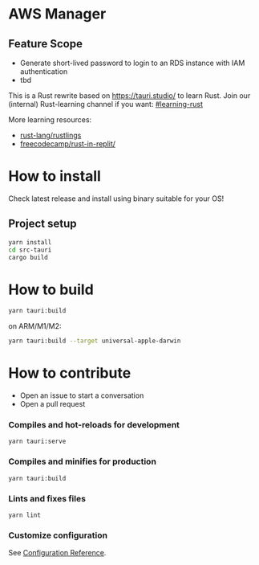 # AWS Manager
## Feature Scope
* Generate short-lived password to login to an RDS instance with IAM authentication
* tbd

This is a Rust rewrite based on https://tauri.studio/ to learn Rust.
Join our (internal) Rust-learning channel if you want: [#learning-rust](http://go/rust)

More learning resources:
* [rust-lang/rustlings](https://github.com/rust-lang/rustlings)
* [freecodecamp/rust-in-replit/](https://www.freecodecamp.org/news/rust-in-replit/)
# How to install

Check latest release and install using binary suitable for your OS!
## Project setup

```sh
yarn install
cd src-tauri
cargo build
```

# How to build

```sh
yarn tauri:build
```

on ARM/M1/M2:

```sh
yarn tauri:build --target universal-apple-darwin
```

# How to contribute
* Open an issue to start a conversation
* Open a pull request

### Compiles and hot-reloads for development
```
yarn tauri:serve
```

### Compiles and minifies for production
```
yarn tauri:build
```

### Lints and fixes files
```
yarn lint
```

### Customize configuration
See [Configuration Reference](https://cli.vuejs.org/config/).
